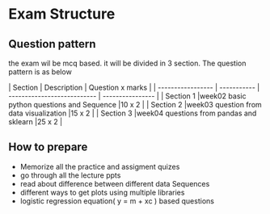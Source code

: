 # Exam Structure

## Question pattern
the exam wil be mcq based. it will be divided in  3 section. The question pattern is as below

| Section           | Description                               | Question x marks |
| ----------------- | ----------- | --------------------------- | ---------------- |
| Section 1         |week02 basic python questions and Sequence |10 x 2            |
| Section 2         |week03 question from data visualization    |15 x 2            |
| Section 3         |week04 questions from pandas and sklearn   |25 x 2            |

## How to prepare
- Memorize all the practice and assigment quizes
- go through all the lecture ppts
- read about difference between different data Sequences 
- different ways to get plots using multiple libraries
- logistic regression equation( y = m + xc ) based questions
